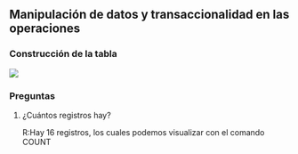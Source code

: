 <h2>Manipulación de datos y transaccionalidad en las operaciones</h2>
<h3>Construcción de la tabla</h3>
<img src='./assets/img/pg-1.png'>
<h3>Preguntas</h3>
<ol>
<li>¿Cuántos registros hay?</li>
<p> R:Hay 16 registros, los cuales podemos visualizar con el comando COUNT </p>
</ol>